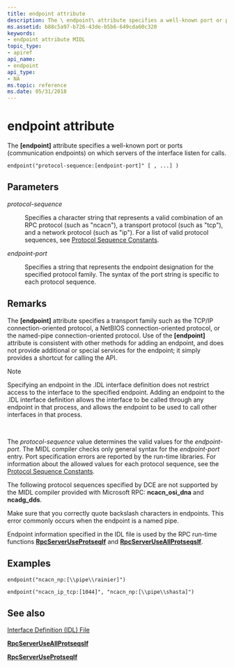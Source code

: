 ```yaml
---
title: endpoint attribute
description: The \ endpoint\ attribute specifies a well-known port or ports (communication endpoints) on which servers of the interface listen for calls.
ms.assetid: b88c5a97-b726-43de-b5b6-649cda60c320
keywords:
- endpoint attribute MIDL
topic_type:
- apiref
api_name:
- endpoint
api_type:
- NA
ms.topic: reference
ms.date: 05/31/2018
---
```


# endpoint attribute

The **\[endpoint\]** attribute specifies a well-known port or ports (communication endpoints) on which servers of the interface listen for calls.

``` syntax
endpoint("protocol-sequence:[endpoint-port]" [ , ...] )
```

## Parameters

<dl> <dt>

*protocol-sequence* 
</dt> <dd>

Specifies a character string that represents a valid combination of an RPC protocol (such as "ncacn"), a transport protocol (such as "tcp"), and a network protocol (such as "ip"). For a list of valid protocol sequences, see [Protocol Sequence Constants](https://docs.microsoft.com/windows/desktop/Rpc/protocol-sequence-constants).

</dd> <dt>

*endpoint-port* 
</dt> <dd>

Specifies a string that represents the endpoint designation for the specified protocol family. The syntax of the port string is specific to each protocol sequence.

</dd> </dl>

## Remarks

The **\[endpoint\]** attribute specifies a transport family such as the TCP/IP connection-oriented protocol, a NetBIOS connection-oriented protocol, or the named-pipe connection-oriented protocol. Use of the **\[endpoint\]** attribute is consistent with other methods for adding an endpoint, and does not provide additional or special services for the endpoint; it simply provides a shortcut for calling the API.

> [!Note]  
> Specifying an endpoint in the .IDL interface definition does not restrict access to the interface to the specified endpoint. Adding an endpoint to the .IDL interface definition allows the interface to be called through any endpoint in that process, and allows the endpoint to be used to call other interfaces in that process.

 

The *protocol-sequence* value determines the valid values for the *endpoint-port*. The MIDL compiler checks only general syntax for the *endpoint-port* entry. Port specification errors are reported by the run-time libraries. For information about the allowed values for each protocol sequence, see the [Protocol Sequence Constants](https://docs.microsoft.com/windows/desktop/Rpc/protocol-sequence-constants).

The following protocol sequences specified by DCE are not supported by the MIDL compiler provided with Microsoft RPC: **ncacn\_osi\_dna** and **ncadg\_dds**.

Make sure that you correctly quote backslash characters in endpoints. This error commonly occurs when the endpoint is a named pipe.

Endpoint information specified in the IDL file is used by the RPC run-time functions [**RpcServerUseProtseqIf**](https://docs.microsoft.com/windows/desktop/api/rpcdce/nf-rpcdce-rpcserveruseprotseqif) and [**RpcServerUseAllProtseqsIf**](https://docs.microsoft.com/windows/desktop/api/rpcdce/nf-rpcdce-rpcserveruseallprotseqsif).

## Examples

``` syntax
endpoint("ncacn_np:[\\pipe\\rainier]") 

endpoint("ncacn_ip_tcp:[1044]", "ncacn_np:[\\pipe\\shasta]")
```

## See also

<dl> <dt>

[Interface Definition (IDL) File](interface-definition-idl-file.md)
</dt> <dt>

[**RpcServerUseAllProtseqsIf**](https://docs.microsoft.com/windows/desktop/api/rpcdce/nf-rpcdce-rpcserveruseallprotseqsif)
</dt> <dt>

[**RpcServerUseProtseqIf**](https://docs.microsoft.com/windows/desktop/api/rpcdce/nf-rpcdce-rpcserveruseprotseqif)
</dt> </dl>

 

 




